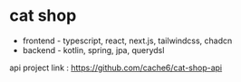 
# cat shop

- frontend - typescript, react, next.js, tailwindcss, chadcn
- backend - kotlin, spring, jpa, querydsl

api project link : https://github.com/cache6/cat-shop-api